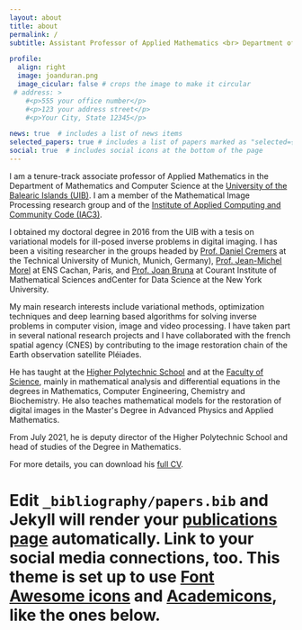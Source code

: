 ```yaml
---
layout: about
title: about
permalink: /
subtitle: Assistant Professor of Applied Mathematics <br> Department of Mathematics and Computer Science, <a href='https://www.uib.eu/'>University of the Balearic Islands</a>

profile:
  align: right
  image: joanduran.png
  image_cicular: false # crops the image to make it circular
 # address: >
    #<p>555 your office number</p>
    #<p>123 your address street</p>
    #<p>Your City, State 12345</p>

news: true  # includes a list of news items
selected_papers: true # includes a list of papers marked as "selected={true}"
social: true  # includes social icons at the bottom of the page
---
```


I am a tenure-track associate professor of Applied Mathematics in the Department of Mathematics and Computer Science at the [University of the Balearic Islands (UIB)](http://www.uib.eu/). I am a member of the Mathematical Image Processing research group and of the [Institute of Applied Computing and Community Code (IAC3)](http://iac3.uib.es).

I obtained my doctoral degree in 2016 from the UIB with a tesis on variational models for ill-posed inverse problems in digital imaging. I has been a visiting researcher in the groups headed by [Prof. Daniel Cremers](http://vision.in.tum.de/) at the Technical University of Munich, Munich, Germany), [Prof. Jean-Michel Morel](http://sites.google.com/site/jeanmichelmorelcmlaenscachan/)  at ENS Cachan, Paris, and [Prof. Joan Bruna](http://cims.nyu.edu/~bruna/) at Courant Institute of Mathematical Sciences andCenter for Data Science at the New York University.


My main research interests include variational methods, optimization techniques and deep learning based algorithms for solving inverse problems in computer vision, image and video processing. I have taken part in several national research projects and I have collaborated with the french spatial agency (CNES) by contributing to the image restoration chain of the Earth observation satellite Pléiades.

<p>He has taught at the <a href="https://eps.uib.es/" target="_blank">Higher Polytechnic School</a> and at the <a href="https://fciencies.uib.cat/" target="_blank">Faculty of Science</a>, mainly in mathematical analysis and differential equations in the degrees in Mathematics, Computer Engineering, Chemistry and Biochemistry. He also teaches mathematical models for the restoration of digital images in the Master's Degree in Advanced Physics and Applied Mathematics.</p>
<p>From July 2021, he is deputy director of the Higher Polytechnic School and head of studies of the Degree in Mathematics.</p>
<p>For more details, you can download his <a href="https://joandurangrimalt.files.wordpress.com/2018/09/cv.pdf" target="_blank">full CV</a>.</p>


# Edit `_bibliography/papers.bib` and Jekyll will render your [publications page](/al-folio/publications/) automatically. Link to your social media connections, too. This theme is set up to use [Font Awesome icons](http://fortawesome.github.io/Font-Awesome/) and [Academicons](https://jpswalsh.github.io/academicons/), like the ones below. 
